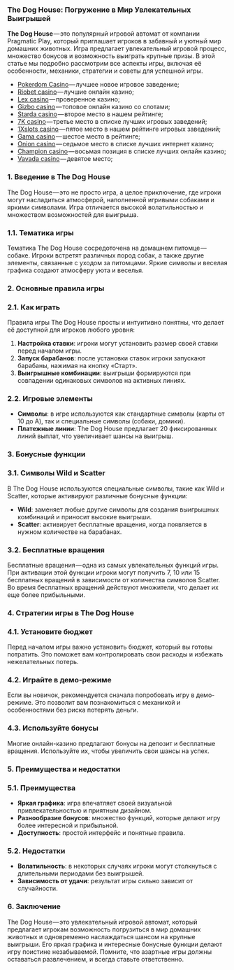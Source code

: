 ### The Dog House: Погружение в Мир Увлекательных Выигрышей

**The Dog House** — это популярный игровой автомат от компании Pragmatic Play, который приглашает игроков в забавный и уютный мир домашних животных. Игра предлагает увлекательный игровой процесс, множество бонусов и возможность выиграть крупные призы. В этой статье мы подробно рассмотрим все аспекты игры, включая её особенности, механики, стратегии и советы для успешной игры.

* [Pokerdom Casino](https://brandplay.link/FwVc4f) — лучшее новое игровое заведение;
* [Riobet casino](https://brandplay.link/TnjsxFvH) — лучшие онлайн казино;
* [Lex casino](https://brandplay.link/VMqNXPFs) — проверенное казино;
* [Gizbo casino](https://brandplay.link/rvzLrVLp) — топовое онлайн казино со слотами;
* [Starda casino](https://brandplay.link/HDcDrxLk) — второе место в нашем рейтинге;
* [7K casino](https://brandplay.link/dd46bNgD) — третье место в списке лучших игровых заведений;
* [1Xslots casino](https://brandplay.link/J2ZbqMPZ) — пятое место в нашем рейтинге игровых заведений;
* [Gama casino](https://brandplay.link/RD52jZbL) — шестое место в рейтинге;
* [Onion casino](https://brandplay.link/8LcS6Djb) — седьмое место в списке лучших интернет казино;
* [Champion casino](https://temon-gter.cfd/go/9n8?p56190p303844p3509t17502) — восьмая позиция в списке лучших онлайн казино;
* [Vavada casino](https://vavadapartner.pro/?promo=75590753-cc8b-4c4a-8d71-99b7a2293439-jud\&target=register) — девятое место;

### 1. Введение в The Dog House

The Dog House — это не просто игра, а целое приключение, где игроки могут насладиться атмосферой, наполненной игривыми собаками и яркими символами. Игра отличается высокой волатильностью и множеством возможностей для выигрыша.

### 1.1. Тематика игры

Тематика The Dog House сосредоточена на домашнем питомце — собаке. Игроки встретят различных пород собак, а также другие элементы, связанные с уходом за питомцами. Яркие символы и веселая графика создают атмосферу уюта и веселья.

### 2. Основные правила игры

### 2.1. Как играть

Правила игры The Dog House просты и интуитивно понятны, что делает её доступной для игроков любого уровня:

1. **Настройка ставки**: игроки могут установить размер своей ставки перед началом игры.
2. **Запуск барабанов**: после установки ставок игроки запускают барабаны, нажимая на кнопку «Старт».
3. **Выигрышные комбинации**: выигрыши формируются при совпадении одинаковых символов на активных линиях.

### 2.2. Игровые элементы

* **Символы**: в игре используются как стандартные символы (карты от 10 до A), так и специальные символы (собаки, домики).
* **Платежные линии**: The Dog House предлагает 20 фиксированных линий выплат, что увеличивает шансы на выигрыш.

### 3. Бонусные функции

### 3.1. Символы Wild и Scatter

В The Dog House используются специальные символы, такие как Wild и Scatter, которые активируют различные бонусные функции:

* **Wild**: заменяет любые другие символы для создания выигрышных комбинаций и приносит высокие выигрыши.
* **Scatter**: активирует бесплатные вращения, когда появляется в нужном количестве на барабанах.

### 3.2. Бесплатные вращения

Бесплатные вращения — одна из самых увлекательных функций игры. При активации этой функции игроки могут получить 7, 10 или 15 бесплатных вращений в зависимости от количества символов Scatter. Во время бесплатных вращений действуют множители, что делает их еще более прибыльными.

### 4. Стратегии игры в The Dog House

### 4.1. Установите бюджет

Перед началом игры важно установить бюджет, который вы готовы потратить. Это поможет вам контролировать свои расходы и избежать нежелательных потерь.

### 4.2. Играйте в демо-режиме

Если вы новичок, рекомендуется сначала попробовать игру в демо-режиме. Это позволит вам познакомиться с механикой и особенностями без риска потерять деньги.

### 4.3. Используйте бонусы

Многие онлайн-казино предлагают бонусы на депозит и бесплатные вращения. Используйте их, чтобы увеличить свои шансы на успех.

### 5. Преимущества и недостатки

### 5.1. Преимущества

* **Яркая графика**: игра впечатляет своей визуальной привлекательностью и приятным дизайном.
* **Разнообразие бонусов**: множество функций, которые делают игру более интересной и прибыльной.
* **Доступность**: простой интерфейс и понятные правила.

### 5.2. Недостатки

* **Волатильность**: в некоторых случаях игроки могут столкнуться с длительными периодами без выигрышей.
* **Зависимость от удачи**: результат игры сильно зависит от случайности.

### 6. Заключение

The Dog House — это увлекательный игровой автомат, который предлагает игрокам возможность погрузиться в мир домашних животных и одновременно наслаждаться шансом на крупные выигрыши. Его яркая графика и интересные бонусные функции делают игру поистине незабываемой. Помните, что азартные игры должны оставаться развлечением, и всегда ставьте ответственно.
